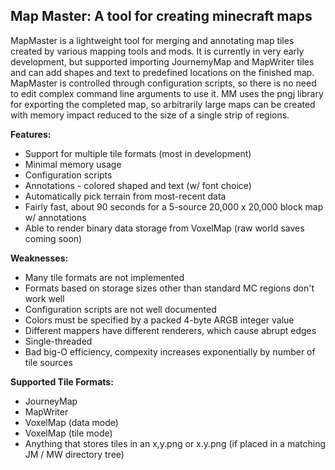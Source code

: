 Map Master: A tool for creating minecraft maps
---
MapMaster is a lightweight tool for merging and annotating map tiles created by various mapping tools and mods.  It is currently in very early development, but supported importing JournemyMap and MapWriter tiles and can add shapes and text to predefined locations on the finished map.  MapMaster is controlled through configuration scripts, so there is no need to edit complex command line arguments to use it.  MM uses the pngj library for exporting the completed map, so arbitrarily large maps can be created with memory impact reduced to the size of a single strip of regions.

**Features:**
* Support for multiple tile formats (most in development)
* Minimal memory usage
* Configuration scripts
* Annotations - colored shaped and text (w/ font choice)
* Automatically pick terrain from most-recent data
* Fairly fast, about 90 seconds for a 5-source 20,000 x 20,000 block map w/ annotations
* Able to render binary data storage from VoxelMap (raw world saves coming soon)

**Weaknesses:**
* Many tile formats are not implemented
* Formats based on storage sizes other than standard MC regions don't work well
* Configuration scripts are not well documented
* Colors must be specified by a packed 4-byte ARGB integer value
* Different mappers have different renderers, which cause abrupt edges
* Single-threaded
* Bad big-O efficiency, compexity increases exponentially by number of tile sources

**Supported Tile Formats:**
* JourneyMap
* MapWriter
* VoxelMap (data mode)
* VoxelMap (tile mode)
* Anything that stores tiles in an x,y.png or x.y.png (if placed in a matching JM / MW directory tree)